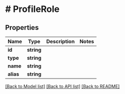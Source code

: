 # # ProfileRole

## Properties

Name | Type | Description | Notes
------------ | ------------- | ------------- | -------------
**id** | **string** |  |
**type** | **string** |  |
**name** | **string** |  |
**alias** | **string** |  |

[[Back to Model list]](../../README.md#models) [[Back to API list]](../../README.md#endpoints) [[Back to README]](../../README.md)

